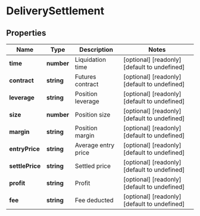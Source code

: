 # DeliverySettlement

## Properties

Name | Type | Description | Notes
------------ | ------------- | ------------- | -------------
**time** | **number** | Liquidation time | [optional] [readonly] [default to undefined]
**contract** | **string** | Futures contract | [optional] [readonly] [default to undefined]
**leverage** | **string** | Position leverage | [optional] [readonly] [default to undefined]
**size** | **number** | Position size | [optional] [readonly] [default to undefined]
**margin** | **string** | Position margin | [optional] [readonly] [default to undefined]
**entryPrice** | **string** | Average entry price | [optional] [readonly] [default to undefined]
**settlePrice** | **string** | Settled price | [optional] [readonly] [default to undefined]
**profit** | **string** | Profit | [optional] [readonly] [default to undefined]
**fee** | **string** | Fee deducted | [optional] [readonly] [default to undefined]

